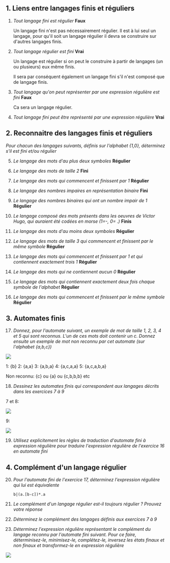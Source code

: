 ## 1. Liens entre langages finis et réguliers
1. *Tout langage fini est régulier*
	**Faux**

	Un langage fini n'est pas nécessairement régulier. Il est à lui seul un langage, pour qu'il soit un langage régulier il devra se construire sur d'autres langages finis.

2. *Tout langage régulier est fini*
	**Vrai**

	Un langage est régulier si on peut le construire à partir de langages (un ou plusieurs) eux même finis. 

	Il sera par conséquent également un langage fini s'il n'est composé que de langage finis.

3. *Tout langage qu'on peut représenter par une expression régulière est fini*
	**Faux**

	Ca sera un langage régulier.

4. *Tout langage fini peut être représenté par une expression régulière*
	**Vrai**

## 2. Reconnaitre des langages finis et réguliers

*Pour chacun des langages suivants, définis sur l'alphabet {1,0}, déterminez s'il est fini et/ou
régulier*

5. *Le langage des mots d'au plus deux symboles*
	**Régulier**
	
6. *Le langage des mots de taille 2*
	**Fini**

7. *Le langage des mots qui commencent et finissent par 1*
	**Régulier**

8. *Le langage des nombres impaires en représentation binaire*
	**Fini**

9. *Le langage des nombres binaires qui ont un nombre impair de 1*
	**Régulier**

10. *Le langage composé des mots présents dans les oeuvres de Victor Hugo, qui auraient été codées en morse (1=-, 0= .)*
	**Finis**

11. *Le langage des mots d'au moins deux symboles*
	**Régulier**

12. *Le langage des mots de taille 3 qui commencent et finissent par le même symbole*
	**Régulier**

13. *Le langage des mots qui commencent et finissent par 1 et qui contiennent exactement trois 1*
	**Régulier**

14. *Le langage des mots qui ne contiennent aucun 0*
	**Régulier**

15. *Le langage des mots qui contiennent exactement deux fois chaque symbole de l'alphabet*
	**Régulier**

16. *Le langage des mots qui commencent et finissent par le même symbole*
	**Régulier**

## 3. Automates finis

17. *Donnez, pour l'automate suivant, un exemple de mot de taille 1, 2, 3, 4 et 5 qui sont reconnus. L'un de ces mots doit contenir un c. Donnez ensuite un exemple de mot non reconnu par cet automate (sur l'alphabet {a,b,c})*

![](https://i.ibb.co/whq6gnS/Capture-d-cran-2020-10-26-175054.png)

1: {b}
2: {a,a}
3: {a,b,a}
4: {a,c,a,a}
5: {a,c,a,b,a}

Non reconnu: {c} ou {a} ou {c,b,b,b} etc

18.  *Dessinez les automates finis qui correspondent aux langages décrits dans les exercices 7 à 9*

7 et 8:

![](https://github.com/MaskedBelgian/theoriedeslangageTP/blob/main/TP1-Th%C3%A9orieLangage.jpg)

9:

![](https://github.com/MaskedBelgian/theoriedeslangageTP/blob/main/TP1-Th%C3%A9orieLangage2.jpg)

19. *Utilisez explicitement les règles de traduction d'automate fini à expression régulière pour traduire l'expression régulière de l'exercice 16 en automate fini*

## 4. Complément d'un langage régulier

20. *Pour l'automate fini de l'exercice 17, déterminez l'expression régulière qui lui est équivalente*

		b|(a.[b-c])*.a

21.  *Le complément d'un langage régulier est-il toujours régulier ? Prouvez votre réponse*

22. *Déterminez le complément des langages définis aux exercices 7 à 9*

23. *Déterminez l'expression régulière représentant le complément du langage reconnu par l'automate fini suivant. Pour ce faire, déterminisez-le, minimisez-le, complétez-le, inversez les états finaux et non finaux et transformez-le en expression régulière*

![](https://i.ibb.co/syYdWTd/Capture-d-cran-2020-10-26-183623.png)
